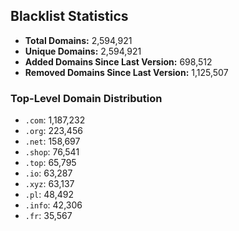 ## Blacklist Statistics

- **Total Domains:** 2,594,921
- **Unique Domains:** 2,594,921
- **Added Domains Since Last Version:** 698,512
- **Removed Domains Since Last Version:** 1,125,507

### Top-Level Domain Distribution

-  `.com`: 1,187,232
-  `.org`: 223,456
-  `.net`: 158,697
-  `.shop`: 76,541
-  `.top`: 65,795
-  `.io`: 63,287
-  `.xyz`: 63,137
-  `.pl`: 48,492
-  `.info`: 42,306
-  `.fr`: 35,567
